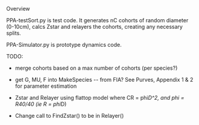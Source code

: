 Overview

PPA-testSort.py is test code. It generates nC cohorts of random diameter (0-10cm), calcs Zstar and relayers the cohorts, creating any necessary splits.

PPA-Simulator.py is prototype dynamics code.

TODO: 

- merge cohorts based on a max number of cohorts (per species?)
- get G, MU, F into MakeSpecies
-- from FIA? See Purves, Appendix 1 & 2 for parameter estimation

- Zstar and Relayer using flattop model where CR = phi*D^2, and phi = R40/40 (ie R = phi*D)
- Change call to FindZstar() to be in Relayer()